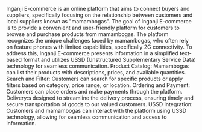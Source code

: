 Inganji E-commerce is an online platform that aims to connect buyers and suppliers, specifically focusing on the relationship between customers and local suppliers known as "mamambogas".
The goal of Inganji E-commerce is to provide a convenient and user-friendly platform for customers to browse and purchase products from mamambogas. The platform recognizes the unique challenges faced by mamambogas, who often rely on feature phones with limited capabilities, specifically 2G connectivity. To address this, Inganji E-commerce presents information in a simplified text-based format and utilizes USSD (Unstructured Supplementary Service Data) technology for seamless communication.
Product Catalog: Mamambogas can list their products with descriptions, prices, and available quantities.
Search and Filter: Customers can search for specific products or apply filters based on category, price range, or location.
Ordering and Payment: Customers can place orders and make payments through the platform.
Delivery:s designed to streamline the delivery process, ensuring timely and secure transportation of goods to our valued customers.
USSD Integration: Customers and mamambogas can interact with the platform using USSD technology, allowing for seamless communication and access to information.

